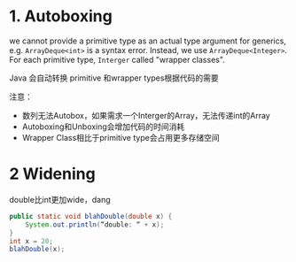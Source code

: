 # 1. Autoboxing

we cannot provide a primitive type as an actual type argument for generics, e.g. `ArrayDeque<int>` is a syntax error. Instead, we use `ArrayDeque<Integer>`. For each primitive type, `Interger` called "wrapper classes".

Java 会自动转换 primitive 和wrapper types根据代码的需要

注意：
 - 数列无法Autobox，如果需求一个Interger的Array，无法传递int的Array
 - Autoboxing和Unboxing会增加代码的时间消耗
 - Wrapper Class相比于primitive type会占用更多存储空间

# 2 Widening
double比int更加wide，dang
```java
public static void blahDouble(double x) {
    System.out.println(“double: “ + x);
}
int x = 20;
blahDouble(x);
```


<!--stackedit_data:
eyJoaXN0b3J5IjpbMTc3NDk3ODA3M119
-->